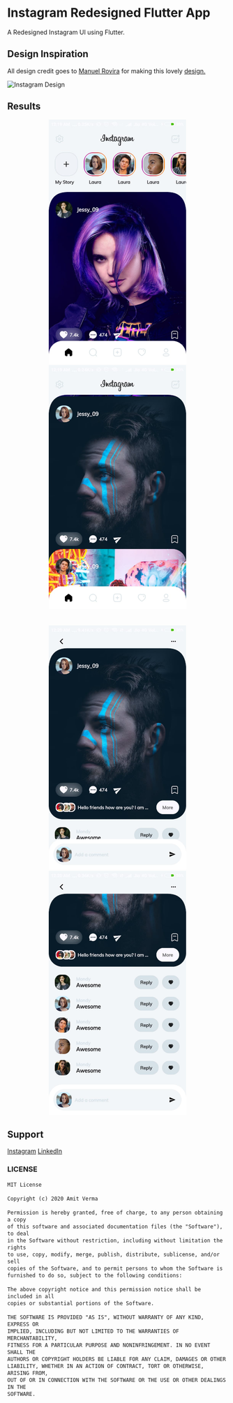 # Instagram Redesigned Flutter App

A Redesigned Instagram UI using Flutter.

## Design Inspiration

All design credit goes to [Manuel Rovira](https://dribbble.com/ManuelRovira) 
for making this lovely [design.](https://dribbble.com/shots/14057207-Instagram-Redesign-Part-2)

![Instagram Design](https://static.dribbble.com/users/1612753/screenshots/14057207/media/d7313500e0759e5da3198a220d483ea1.png)

## Results

<p align="center" style="color: #222">
<img src="./assets/app_ss/1.jpeg" height="560" hspace="30">
<img src="./assets/app_ss/2.jpeg" height="560" hspace="30">
<br><br><br>
<img src="./assets/app_ss/3.jpeg" height="560" hspace="30">
<img src="./assets/app_ss/4.jpeg" height="560" hspace="30">
</p>

## Support

[Instagram](https://www.instagram.com/ava.amitverma/)
[LinkedIn](https://www.linkedin.com/in/amit-verma-962b12197/)


### LICENSE

~~~
MIT License

Copyright (c) 2020 Amit Verma

Permission is hereby granted, free of charge, to any person obtaining a copy
of this software and associated documentation files (the "Software"), to deal
in the Software without restriction, including without limitation the rights
to use, copy, modify, merge, publish, distribute, sublicense, and/or sell
copies of the Software, and to permit persons to whom the Software is
furnished to do so, subject to the following conditions:

The above copyright notice and this permission notice shall be included in all
copies or substantial portions of the Software.

THE SOFTWARE IS PROVIDED "AS IS", WITHOUT WARRANTY OF ANY KIND, EXPRESS OR
IMPLIED, INCLUDING BUT NOT LIMITED TO THE WARRANTIES OF MERCHANTABILITY,
FITNESS FOR A PARTICULAR PURPOSE AND NONINFRINGEMENT. IN NO EVENT SHALL THE
AUTHORS OR COPYRIGHT HOLDERS BE LIABLE FOR ANY CLAIM, DAMAGES OR OTHER
LIABILITY, WHETHER IN AN ACTION OF CONTRACT, TORT OR OTHERWISE, ARISING FROM,
OUT OF OR IN CONNECTION WITH THE SOFTWARE OR THE USE OR OTHER DEALINGS IN THE
SOFTWARE.
~~~
